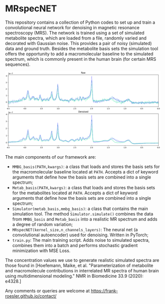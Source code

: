 # MRspecNET

This repository contains a collection of Python codes to set up and train a convolutional neural network for denoising in magnetic resonance spectroscopy (MRS). The network is trained using a set of simulated metabolite spectra, which are loaded from a file, randomly varied and decorated with Gaussian noise. This provides a pair of noisy (simulated) data and ground truth. Besides the metabolite basis sets the simulation tool offers the opportunity to add a macromolecular baseline to the simulated spectrum, which is commonly present in the human brain (for certain MRS sequences).

![an example of a noisy spectrum and its denoised version](https://github.com/frank-roesler/MRspecNET/blob/main/Figure_1.png)

The main components of our framework are:
* `MMBG_basis(PATH,kwargs)`: a class that loads and stores the basis sets for the macromolecular baseline located at `PATH`. Accepts a dict of keyword arguments that define how the basis sets are combined into a single spectrum;
* `Metab_basis(PATH,kwargs)`: a class that loads and stores the basis sets for the metabolites located at `PATH`. Accepts a dict of keyword arguments that define how the basis sets are combined into a single spectrum;
* `Simulator(metab_basis,mmbg_basis)`: a class that contains the main simulation tool. The method `Simulator.simulate()` combines the data from `MMBG_basis` and `Metab_basis` into a realistic MR spectrum and adds a degree of random variation;
* `MRspecNET(kernel_size,n_channels_layers)`: The neural net (a convolutional autoencoder) used for denoising. Written in PyTorch;
* `train.py`: The main training script. Adds noise to simulated spectra, combines them into a batch and performs stochastic gradient minimization with MSE Loss.

The concentration values we use to generate realistic simulated spectra are those found in [Hoefemann, Maike, et al. "Parameterization of metabolite and macromolecule contributions in interrelated MR spectra of human brain using multidimensional modeling." NMR in Biomedicine 33.9 (2020): e4328.]

Any comments or queries are welcome at https://frank-roesler.github.io/contact/
